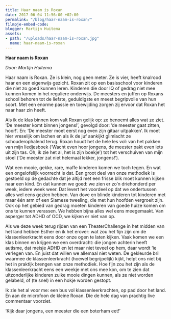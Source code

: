 ```yaml
---
title: Haar naam is Roxan
date: 2017-06-04 11:56:00 +02:00
permalink: "/blog/haar-naam-is-roxan/"
filmpje-embed-code: 
blogger: Martijn Huitema
assets:
- path: "/uploads/haar-naam-is-roxan.jpg"
  name: haar-naam-is-roxan
---
```


**Haar naam is Roxan**

*Door: Martijn Huitema*

Haar naam is Roxan. Ze is klein, nog geen meter. Ze is vier, heeft knalrood haar en een eigenwijs gezicht. Roxan zit op een basisschool voor kinderen die niet zo goed kunnen leren. Kinderen die door IQ of gedrag niet mee kunnen komen in het reguliere onderwijs. De meesters en juffen op Roxans school behoren tot de liefste, geduldigste en meest begripvolle van hun soort. Met een enorme passie en toewijding zorgen zij ervoor dat Roxan het naar haar zin heeft.

Als ik de klas binnen kom valt Roxan gelijk op: ze benoemt alles wat ze ziet. ‘De meester komt binnen jongens!’, gevolgd door: ’de meester gaat zitten, hoor!’. En: ‘De meester moet eerst nog even zijn gitaar uitpakken’. Ik moet hier vreselijk om lachen en als ik de juf aankijkt glimlacht ze schouderophalend terug. Roxan houdt het de hele les vol: van het pakken van mijn liedjesboek (‘Wacht even hoor jongens, de meester pakt even iets uit zijn tas. Oh, ik zie het al, het is zijn boekje’) tot het verschuiven van mijn stoel (‘De meester zat niet helemaal lekker, jongens!’). 

Wat een mooie, gekke, rare, maffe kinderen komen we toch tegen. En wat een ongelofelijk voorrecht is dat. Een groot deel van onze methodiek is gestoeld op de gedachte dat je altijd met een frisse blik moet kunnen kijken naar een kind. En dat kunnen we goed: we zien er zo’n driehonderd per week, iedere week weer. Dat levert het voordeel op dat we ondertussen alles wel eens gezien hebben. Van dove en blinde kinderen tot kinderen met maar één arm of een Siamese tweeling, die met hun hoofden vergroeit zijn. Ook op het gebied van gedrag moeten kinderen van goede huize komen om ons te kunnen verassen. We hebben bijna alles wel eens meegemaakt. Van asperger tot ADHD of OCD, we kijken er niet van op.

Als we deze week terug rijden van een TheaterChallenge in het midden van het land hebben Esther en ik het erover: wat zou het fijn zijn om de klassenleerkracht eens door onze ogen te laten kijken. Vaak komen we een klas binnen en krijgen we een overdracht: die jongen achterin heeft autisme, dat meisje ADHD en let maar niet teveel op hem, daar wordt ‘ie verlegen van. En juist dat willen we allemaal niet weten. De gekleurde bril waarmee de klassenleerkracht (hoewel begrijpelijk) kijkt, helpt ons niet bij het in praktijk brengen van onze methodiek. Hoe fijn zou het zijn als de klassenleerkracht eens een weekje met ons mee kon, om te zien dat uitzonderlijke kinderen zulke mooie dingen kunnen, als ze niet worden gelabeld, of (te snel) in een hokje worden gestopt.

Ik zie het al voor me: een bus vol klassenleerkrachten, op pad door het land. En aan de microfoon de kleine Roxan. Die de hele dag van prachtig live commentaar voorziet. 

‘Kijk daar jongens, een meester die een boterham eet!’
